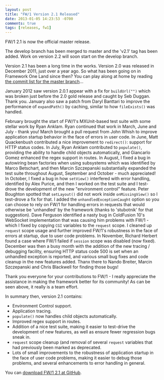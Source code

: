 ```yaml
---
layout: post
title: "FW/1 Version 2.1 Released"
date: 2013-01-05 14:23:53 -0700
comments: true
tags: [releases, fw1]
---
```

FW/1 2.1 is now the official master release.

The develop branch has been merged to master and the 'v2.1' tag has been added. Work on version 2.2 will soon start on the develop branch.<!-- more -->

Version 2.1 has been a long time in the works. Version 2.0 was released in December 2011, just over a year ago. So what has been going on in Framework One Land since then? You can play along at home by reading [the commit list for the master branch](https://github.com/seancorfield/fw1/commits/master)...

January 2012 saw version 2.0.1 appear with a fix for `buildUrl("")` which was broken just before the 2.0 gold release and caught by Seb Duggan. Thank you. January also saw a patch from Daryl Banttari to improve the performance of `expandPath()` by caching, similar to how `fileExists()` was handled.

February brought the start of FW/1's MXUnit-based test suite with some stellar work by Ryan Anklam. Ryan continued that work in March, June and July - thank you! March brought a pull request from John Whish to improve application startup behavior in the face of errors in user code. In June, Matt Quackenbush contributed a nice improvement to `redirect()`: support for HTTP status codes. In July, Ryan Anklam contributed to `populate()`, providing the ability to handle child objects automatically, and Giancarlo Gomez enhanced the regex support in routes. In August, I fixed a bug in autowiring bean factories when using subsystems which was identified by Marco Betschart, and then Marcin Szczepanski substantially expanded the test suite throughout August, September and October - much appreciated! In October, I fixed a bug in how `setView()` interfered with error handling, identified by Alex Purice, and then I worked on the test suite and I test-drove the development of the new "environment control" feature. Peter Boughton spotted that `setLayout()` did not work inside `onMissingView()` so I test-drove a fix for that. I added the `unhandledExceptionCaught` option so you can choose to rely on FW/1 for handling errors in requests that would otherwise be 'unhandled' by the framework (thanks to 'stubotnik' for that suggestion). Dave Ferguson identified a nasty bug in ColdFusion 10's WebSocket implementation that was causing him problems with FW/1 - which I fixed by copying `CGI` variables to the `request` scope. I cleaned up `request` scope usage and further improved FW/1's robustness in the face of errors at startup, due to user code problems. In November, Richard Herbert found a case where FW/1 failed if `session` scope was disabled (now fixed). December was then a busy month with the addition of the new tracing / debugging facility, ensuring HTTP status code 500 is set when an unhandled exception is reported, and various small bug fixes and code cleanup in the new features added. Thanx there to Nando Breiter, Marcin Szczepanski and Chris Blackwell for finding those bugs!

Thank you everyone for your contributions to FW/1 - I really appreciate the assistance in making the framework better for its community! As can be seen above, it really is a team effort.

In summary then, version 2.1 contains:

* Environment Control support.
* Application tracing.
* `populate()` now handles child objects automatically.
* Improved regex support in routes.
* Addition of a nice test suite, making it easier to test-drive the development of new features, as well as ensure fewer regression bugs sneak in.
* `request` scope cleanup (and removal of several `request` variables that had previously been marked as deprecated.
* Lots of small improvements to the robustness of application startup in the face of user code problems, making it easier to debug those problems, and several enhancements to error handling in general.

You can [download FW/1 2.1 at GitHub](https://github.com/framework-one/fw1/releases).
